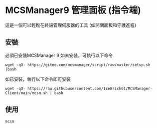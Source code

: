 # MCSManager9 管理面板 (指令端)
這是一個可以輕鬆在終端管理伺服器的工具 (如開關面板和守護進程)
## 安裝
必須已安裝MCSManager 9
如未安裝，可執行以下命令
```
wget -qO- https://gitee.com/mcsmanager/script/raw/master/setup.sh |bash
```
如已安裝，執行以下命令即可安裝
```
wget -qO- https://raw.githubusercontent.com/IceBrick01/MCSManager-Client/main/mcsm.sh | bash
```
## 使用
```
mcsm
```
